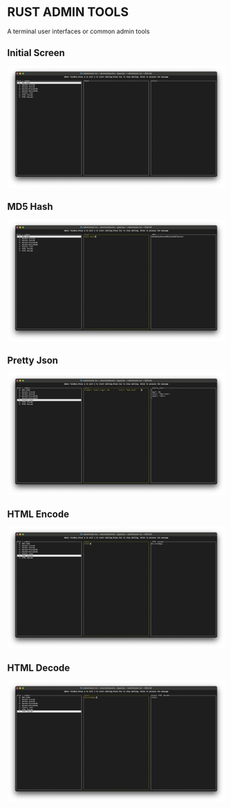 
# RUST ADMIN TOOLS

A terminal user interfaces or common admin tools


## Initial Screen
<img src="./images/initial.png" alt="Demo Initial Screen">

## MD5 Hash
<img src="./images/md5.png" alt="Demo MD5 hashing">

## Pretty Json
<img src="./images/pretty-json.png" alt="Demo MD5 hashing">

## HTML Encode
<img src="./images/html-encode.png" alt="Demo MD5 hashing">

## HTML Decode
<img src="./images/html-decode.png" alt="Demo MD5 hashing">